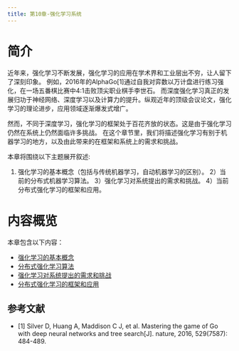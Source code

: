 ```yaml
---
title: 第10章-强化学习系统
---
```


# 简介 

近年来，强化学习不断发展，强化学习的应用在学术界和工业层出不穷，让人留下了深刻印象。 例如，2016年的AlphaGo[1]通过自我对弈数以万计盘进行练习强化，在一场五番棋比赛中4:1击败顶尖职业棋手李世石。 而深度强化学习真正的发展归功于神经网络、深度学习以及计算力的提升。纵观近年的顶级会议论文，强化学习的理论进步，应用领域逐渐爆发式增广。

然而，不同于深度学习，强化学习的框架处于百花齐放的状态。这是由于强化学习仍然在系统上仍然面临许多挑战。
在这个章节里，我们将描述强化学习有别于机器学习的地方，以及由此带来的在框架和系统上的需求和挑战。


本章将围绕以下主题展开叙述:
1) 强化学习的基本概念（包括与传统机器学习，自动机器学习的区别）。
2）当前的分布式机器学习算法。 
3）强化学习对系统提出的需求和挑战。
4）当前分布式强化学习的框架和应用。

# 内容概览

本章包含以下内容：

- [强化学习的基本概念](10.1-强化学习的基本概念.md)
- [分布式强化学习算法](10.2.1-分布式强化学习算法.md) 	
- [强化学习对系统提出的需求和挑战](10.2.2-分布式强化学习对框架的需求和挑战.md)
- [分布式强化学习的框架和应用](10.2.3-分布式强化学习框架和应用.md)

## 参考文献
- [1] Silver D, Huang A, Maddison C J, et al. Mastering the game of Go with deep neural networks and tree search[J]. nature, 2016, 529(7587): 484-489.
